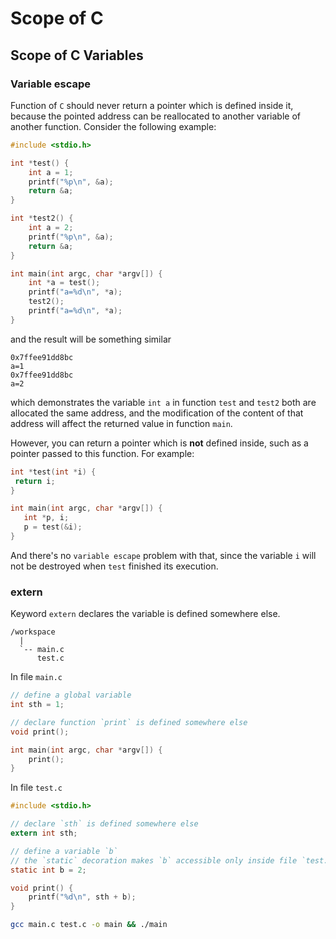 # Scope of C

## Scope of C Variables

### Variable escape

Function of `C` should never return a pointer which is defined inside it, because the pointed address can be reallocated to another variable of another function. Consider the following example:

```c
#include <stdio.h>

int *test() {
    int a = 1;
    printf("%p\n", &a);
    return &a;
}

int *test2() {
    int a = 2;
    printf("%p\n", &a);
    return &a;
}

int main(int argc, char *argv[]) {
    int *a = test();
    printf("a=%d\n", *a);
    test2();
    printf("a=%d\n", *a);
}
```

and the result will be something similar

```text
0x7ffee91dd8bc
a=1
0x7ffee91dd8bc
a=2
```

which demonstrates the variable `int a` in function `test` and `test2` both are allocated the same address, and the modification of the content of that address will affect the returned value in function `main`.

 However, you can return a pointer which is **not** defined inside, such as a pointer passed to this function. For example:

 ```c
int *test(int *i) {
  return i;
}

int main(int argc, char *argv[]) {
    int *p, i;
    p = test(&i);
}
```

And there's no `variable escape` problem with that, since the variable `i` will not be destroyed when `test` finished its execution.

### extern

Keyword `extern` declares the variable is defined somewhere else.

```text
/workspace
  |
  `-- main.c
      test.c
```

In file `main.c`

```c
// define a global variable
int sth = 1;

// declare function `print` is defined somewhere else
void print();

int main(int argc, char *argv[]) {
    print();
}
```

In file `test.c`

```c
#include <stdio.h>

// declare `sth` is defined somewhere else
extern int sth;

// define a variable `b`
// the `static` decoration makes `b` accessible only inside file `test.c`
static int b = 2;

void print() {
    printf("%d\n", sth + b);
}
```

```bash
gcc main.c test.c -o main && ./main
```

